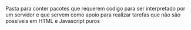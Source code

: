 Pasta para conter pacotes que requerem codigo para ser interpretado por um servidor e que servem como apoio para realizar tarefas que não são possíveis em HTML e Javascript puros